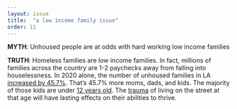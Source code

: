 ```yaml
---
layout: issue
title:  "a low income family issue"
order: 11
---
```

<strong>MYTH</strong>: Unhoused people are at odds with hard working low income families

<strong>TRUTH</strong>: Homeless families are low income families. In fact, millions of families across the country are 1-2 paychecks away from falling into houselessness. In 2020 alone, the number of unhoused families in LA [increased by 45.7%](https://www.lahsa.org/documents?id=4558-2020-greater-los-angeles-homeless-count-presentation.pdf). That’s 45.7% more moms, dads, and kids. The majority of those kids are under [12 years old](https://www.childtrends.org/indicators/homeless-children-and-youth). The [trauma](https://www.samhsa.gov/homelessness-programs-resources/hpr-resources/child-homelessness-growing-crisis) of living on the street at that age will have lasting effects on their abilities to thrive.